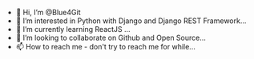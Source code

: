 - 👋 Hi, I’m @Blue4Git
- 👀 I’m interested in Python with Django and Django REST Framework...
- 🌱 I’m currently learning ReactJS ...
- 💞️ I’m looking to collaborate on Github and Open Source...
- 📫 How to reach me - don't try to reach me for while...

<!---
Blue4Git/Blue4Git is a ✨ special ✨ repository because its `README.md` (this file) appears on your GitHub profile.
You can click the Preview link to take a look at your changes.
--->

